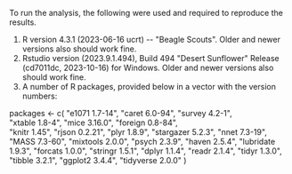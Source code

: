 To run the analysis, the following were used and required to reproduce the results.

1) R version 4.3.1 (2023-06-16 ucrt) -- "Beagle Scouts". Older and newer versions also should work fine.
2) Rstudio version (2023.9.1.494), Build 494 "Desert Sunflower" Release (cd7011dc, 2023-10-16) for Windows. Older and newer versions also should work fine.
3) A number of R packages, provided below in a vector with the version numbers:

packages <- c(
  "e1071 1.7-14",    "caret 6.0-94",  "survey 4.2-1",      
  "xtable 1.8-4",    "mice 3.16.0",     "foreign 0.8-84",  
  "knitr 1.45",      "rjson 0.2.21",    "plyr 1.8.9",
  "stargazer 5.2.3", "nnet 7.3-19",     "MASS 7.3-60",
  "mixtools 2.0.0",  "psych 2.3.9",     "haven 2.5.4",
  "lubridate 1.9.3", "forcats 1.0.0",   "stringr 1.5.1",
  "dplyr 1.1.4",     "readr 2.1.4",     "tidyr 1.3.0",     
  "tibble 3.2.1",    "ggplot2 3.4.4",   "tidyverse 2.0.0"
)

